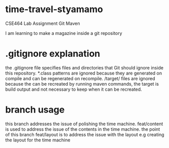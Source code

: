 # time-travel-styamamo
CSE464 Lab Assignment Git Maven

I am learning to make a magazine inside a git repository


# .gitignore explanation
the .gitignore file specifies files and directories that Git should ignore inside this repository.
*.class patterns are ignored because they are generated on compile and can be regenerated on recompile. 
/target/ files are ignored because the can be recreated by running maven commands, the target is build output and not necessary to keep when it can be recreated. 

# branch usage
this branch addresses the issue of polishing the time machine.
feat/content is used to address the issue of the contents in the time machine. 
the point of this branch feat/layout is to address the issue with the layout
e.g creating the layout for the time machine
